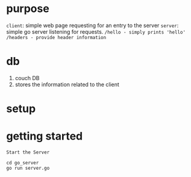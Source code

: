 # purpose

`client`: simple web page requesting for an entry to the server
`server`: simple go server listening for requests.
    ```
    /hello - simply prints 'hello'
    /headers - provide header information
     ```
# db

1. couch DB
2. stores the information related to the client

# setup


# getting started

`Start the Server`

```
cd go_server
go run server.go
```


